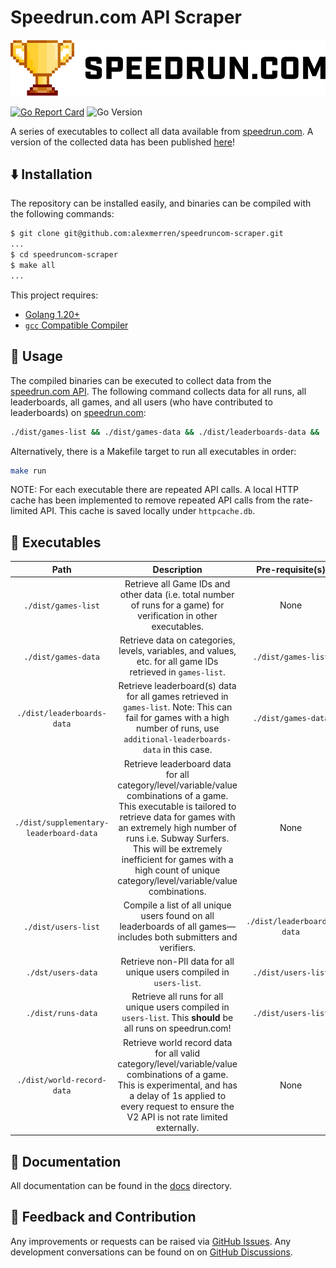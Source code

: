 # Speedrun.com API Scraper

<p align="center">
  <img src="docs/speedrun_com_logo.png" />
</p>

[![Go Report Card](https://goreportcard.com/badge/github.com/alexmerren/speedruncom-scraper)](https://goreportcard.com/report/github.com/alexmerren/speedruncom-scraper)
![Go Version](https://img.shields.io/badge/go%20version-%3E=1.23-61CFDD.svg?style=flat-square)

A series of executables to collect all data available from [speedrun.com](https://www.speedrun.com). A version of the collected data has been published [here](https://www.kaggle.com/datasets/alexmerren1/speedrun-com-data)!

## ⬇️ Installation

The repository can be installed easily, and binaries can be compiled with the following commands:

```bash
$ git clone git@github.com:alexmerren/speedruncom-scraper.git
...
$ cd speedruncom-scraper
$ make all
...
```

This project requires:

- [Golang 1.20+](https://go.dev/dl/)
- [`gcc` Compatible Compiler](https://gcc.gnu.org)

## 🚀 Usage

The compiled binaries can be executed to collect data from the [speedrun.com API](https://github.com/speedruncomorg/api). The following command collects data for all runs, all leaderboards, all games, and all users (who have contributed to leaderboards) on [speedrun.com](https://www.speedrun.com):

```bash
./dist/games-list && ./dist/games-data && ./dist/leaderboards-data && ./dist/users-list && ./dist/users-data && ./dist/runs-data
```

Alternatively, there is a Makefile target to run all executables in order:

```bash
make run
```

NOTE: For each executable there are repeated API calls. A local HTTP cache has been implemented to remove repeated API calls from the rate-limited API. This cache is saved locally under `httpcache.db`.

## 🏃 Executables

| Path | Description | Pre-requisite(s) |
| :--: | :---------: | :--------------: |
| `./dist/games-list` | Retrieve all Game IDs and other data (i.e. total number of runs for a game) for verification in other executables. | None |
| `./dist/games-data` | Retrieve data on categories, levels, variables, and values, etc. for all game IDs retrieved in `games-list`. | `./dist/games-list` |
| `./dist/leaderboards-data` | Retrieve leaderboard(s) data for all games retrieved in `games-list`. Note: This can fail for games with a high number of runs, use `additional-leaderboards-data` in this case. | `./dist/games-data` |
| `./dist/supplementary-leaderboard-data` | Retrieve leaderboard data for all category/level/variable/value combinations of a game. This executable is tailored to retrieve data for games with an extremely high number of runs i.e. Subway Surfers. This will be extremely inefficient for games with a high count of unique category/level/variable/value combinations. | None |
| `./dist/users-list` | Compile a list of all unique users found on all leaderboards of all games— includes both submitters and verifiers. | `./dist/leaderboards-data` |
| `./dst/users-data` | Retrieve non-PII data for all unique users compiled in `users-list`. | `./dist/users-list` |
| `./dist/runs-data` | Retrieve all runs for all unique users compiled in `users-list`. This **should** be all runs on speedrun.com! | `./dist/users-list` |
| `./dist/world-record-data` | Retrieve world record data for all valid category/level/variable/value combinations of a game. This is experimental, and has a delay of 1s applied to every request to ensure the V2 API is not rate limited externally. | None |

## 📝 Documentation

All documentation can be found in the [docs](./docs/) directory.

## 💭 Feedback and Contribution

Any improvements or requests can be raised via [GitHub Issues](https://github.com/alexmerren/speedruncom-scraper/issues). Any development conversations can be found on on [GitHub Discussions](https://github.com/alexmerren/speedruncom-scraper/discussions).
